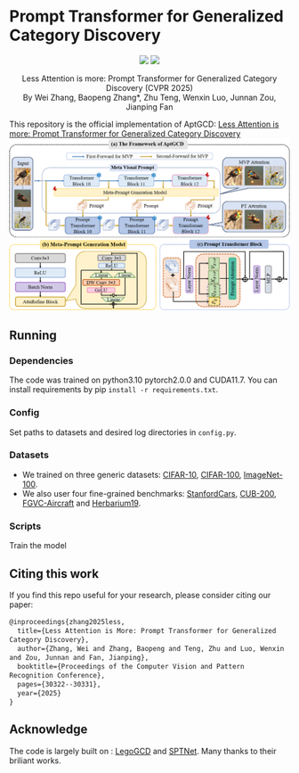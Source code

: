 # Prompt Transformer for Generalized Category Discovery

<p align="center">
    <a href="https://openaccess.thecvf.com/content/CVPR2025/html/Zhang_Less_Attention_is_More_Prompt_Transformer_for_Generalized_Category_Discovery_CVPR_2025_paper.html"><img src="https://img.shields.io/badge/-CVPR%202025-68488b"></a>
  <a href="https://github.com/CVMI-Lab/SlotCon/blob/master/LICENSE"><img src="https://img.shields.io/badge/License-MIT-blue.svg"></a>
</p>
<p align="center">
	Less Attention is more: Prompt Transformer for Generalized Category Discovery (CVPR 2025)<br>
  By
  Wei Zhang, 
  Baopeng Zhang*, 
  Zhu Teng,
  Wenxin Luo, 
  Junnan Zou,
  Jianping Fan
</p>
 

This repository is the official implementation of AptGCD: [Less Attention is more: Prompt Transformer for Generalized Category Discovery](https://openaccess.thecvf.com/content/CVPR2025/papers/Zhang_Less_Attention_is_More_Prompt_Transformer_for_Generalized_Category_Discovery_CVPR_2025_paper.pdf)
![overview](assets/overview.png)
## Running
### Dependencies
The code was trained on python3.10 pytorch2.0.0 and CUDA11.7.
You can install requirements by pip ```install -r requirements.txt```.

### Config
Set paths to datasets and desired log directories in ```config.py```.

### Datasets
* We trained on three generic datasets: [CIFAR-10](https://docs.pytorch.org/vision/main/generated/torchvision.datasets.CIFAR10.html), [CIFAR-100](https://docs.pytorch.org/vision/main/generated/torchvision.datasets.CIFAR100.html), [ImageNet-100](https://docs.pytorch.org/vision/main/generated/torchvision.datasets.ImageNet.html#torchvision.datasets.ImageNet).
* We also user four fine-grained benchmarks: [StanfordCars](https://github.com/sgvaze/osr_closed_set_all_you_need#ssb), [CUB-200](https://github.com/sgvaze/osr_closed_set_all_you_need#ssb), [FGVC-Aircraft](https://github.com/sgvaze/osr_closed_set_all_you_need#ssb) and [Herbarium19](https://www.kaggle.com/c/herbarium-2019-fgvc6).

### Scripts
Train the model 


## Citing this work
If you find this repo useful for your research, please consider citing our paper:
```
@inproceedings{zhang2025less,
  title={Less Attention is More: Prompt Transformer for Generalized Category Discovery},
  author={Zhang, Wei and Zhang, Baopeng and Teng, Zhu and Luo, Wenxin and Zou, Junnan and Fan, Jianping},
  booktitle={Proceedings of the Computer Vision and Pattern Recognition Conference},
  pages={30322--30331},
  year={2025}
}
```

## Acknowledge
The code is largely built on : [LegoGCD](https://github.com/Cliffia123/LegoGCD) and [SPTNet](https://visual-ai.github.io/sptnet/). Many thanks to their briliant works.